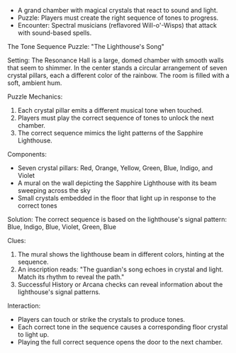 - A grand chamber with magical crystals that react to sound and light.
- Puzzle: Players must create the right sequence of tones to progress.
- Encounter: Spectral musicians (reflavored Will-o'-Wisps) that attack with sound-based spells.

The Tone Sequence Puzzle: "The Lighthouse's Song"

Setting:
The Resonance Hall is a large, domed chamber with smooth walls that seem to shimmer. In the center stands a circular arrangement of seven crystal pillars, each a different color of the rainbow. The room is filled with a soft, ambient hum.

Puzzle Mechanics:
1. Each crystal pillar emits a different musical tone when touched.
2. Players must play the correct sequence of tones to unlock the next chamber.
3. The correct sequence mimics the light patterns of the Sapphire Lighthouse.

Components:
- Seven crystal pillars: Red, Orange, Yellow, Green, Blue, Indigo, and Violet
- A mural on the wall depicting the Sapphire Lighthouse with its beam sweeping across the sky
- Small crystals embedded in the floor that light up in response to the correct tones

Solution:
The correct sequence is based on the lighthouse's signal pattern: Blue, Indigo, Blue, Violet, Green, Blue

Clues:
1. The mural shows the lighthouse beam in different colors, hinting at the sequence.
2. An inscription reads: "The guardian's song echoes in crystal and light. Match its rhythm to reveal the path."
3. Successful History or Arcana checks can reveal information about the lighthouse's signal patterns.

Interaction:
- Players can touch or strike the crystals to produce tones.
- Each correct tone in the sequence causes a corresponding floor crystal to light up.
- Playing the full correct sequence opens the door to the next chamber.